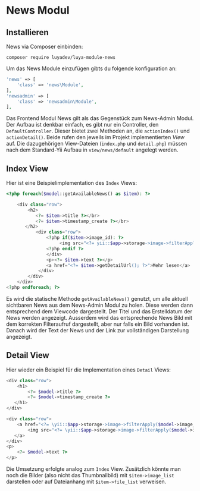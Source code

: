 News Modul
==========

Installieren
------------

News via Composer einbinden:

```
composer require luyadev/luya-module-news
```

Um das News Module einzufügen gibts du folgende konfiguration an:

```php
'news' => [
    'class' => 'news\Module',
],
'newsadmin' => [
    'class' => 'newsadmin\Module',
],
```

Das Frontend Modul News gilt als das Gegenstück zum News-Admin Modul. Der Aufbau ist denkbar einfach, es gibt nur ein Controller, den `DefaultController`. Dieser bietet zwei Methoden an, die `actionIndex()` und `actionDetail()`. Beide rufen den jeweils im Projekt implementierten *View* auf. Die dazugehörigen View-Dateien (```index.php``` und ```detail.php```) müssen nach dem Standard-Yii Aufbau in ```view/news/default``` angelegt werden.

Index View
----------

Hier ist eine Beispielimplementation des `Index` Views:

```php
<?php foreach($model::getAvailableNews() as $item): ?>

    <div class="row">
	    <h2>
     	   <?= $item->title ?></br>
           <?= $item->timestamp_create ?></br>
       </h2>
	       <div class="row">
    	       <?php if($item->image_id): ?>
               		<img src="<?= yii::$app->storage->image->filterApply($item->image_id, 'gallery-image-thumbnail'); ?>" class="news__image img-thumbnail">
               <?php endif ?>
	           </div>
               <p><?= $item->text ?></p>
               <a href="<?= $item->getDetailUrl(); ?>">Mehr lesen</a>
		    </div>
        </div>
    </div>
<?php endforeach; ?>
```

Es wird die statische Methode `getAvailableNews()` genutzt, um alle aktuell sichtbaren News aus dem News-Admin Modul zu holen. Diese werden dann entsprechend dem Viewcode dargestellt. Der Titel und das Erstelldatum der News werden angezeigt. Ausserdem wird das entsprechende News Bild mit dem korrekten Filteraufruf dargestellt, aber nur falls ein Bild vorhanden ist.   Danach wird der Text der News und der Link zur vollständigen Darstellung angezeigt.

Detail View
-----------

Hier wieder ein Beispiel für die Implementation eines `Detail` Views:

```php
<div class="row">
	<h1>
    	<?= $model->title ?>
        <?= $model->timestamp_create ?>
   </h1>
</div>

<div class="row">
	<a href="<?= \yii::$app->storage->image->filterApply($model->image_id, 'lightbox'); ?>">
    	<img src="<?= \yii::$app->storage->image->filterApply($model->image_id, 'large-crop'); ?>" />
   </a>
</div>
<p>
	<?= $model->text ?>
</p>
```

Die Umsetzung erfolgte analog zum `Index` View. Zusätzlich könnte man noch die Bilder (also nicht das Thumbnailbild) mit `$item->image_list` darstellen oder auf Dateianhang mit `$item->file_list` verweisen.


